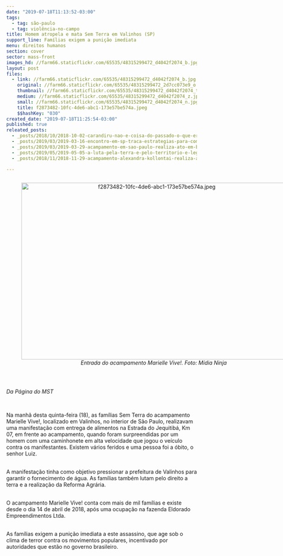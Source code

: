 ```yaml
---
date: "2019-07-18T11:13:52-03:00"
tags:
  - tag: são-paulo
  - tag: violência-no-campo
title: Homem atropela e mata Sem Terra em Valinhos (SP)
support_line: Famílias exigem a punição imediata
menu: direitos humanos
section: cover
sector: mass-front
images_hd: //farm66.staticflickr.com/65535/48315299472_d4042f2074_b.jpg
layout: post
files:
  - link: //farm66.staticflickr.com/65535/48315299472_d4042f2074_b.jpg
    original: //farm66.staticflickr.com/65535/48315299472_2d7cc073e9_o.jpg
    thumbnail: //farm66.staticflickr.com/65535/48315299472_d4042f2074_t.jpg
    medium: //farm66.staticflickr.com/65535/48315299472_d4042f2074_z.jpg
    small: //farm66.staticflickr.com/65535/48315299472_d4042f2074_n.jpg
    title: f2873482-10fc-4de6-abc1-173e57be574a.jpeg
    $$hashKey: "030"
created_date: "2019-07-18T11:25:54-03:00"
published: true
releated_posts:
  - _posts/2018/10/2018-10-02-carandiru-nao-e-coisa-do-passado-o-que-era-excecao-na-verdade-e-regra.md
  - _posts/2019/03/2019-03-16-encontro-em-sp-traca-estrategias-para-comites-lula-livre-leia-carta-do-ex-presidente.md
  - _posts/2019/03/2019-03-29-acampamento-em-sao-paulo-realiza-ato-em-busca-de-justica.md
  - _posts/2019/05/2019-05-05-a-luta-pela-terra-e-pelo-territorio-e-legitima-afirma-organizacoes-populares-em-nota-publica.md
  - _posts/2018/11/2018-11-29-acampamento-alexandra-kollontai-realiza-acao-de-reflorestamento.md

---
```

<div style="text-align:center">
<figure class="image" style="display:inline-block"><img alt="f2873482-10fc-4de6-abc1-173e57be574a.jpeg" height="467" src="//farm66.staticflickr.com/65535/48315299472_d4042f2074_b.jpg" width="700" />
<figcaption><em>Entrada do acampamento Marielle Vive!. Foto: M&iacute;dia Ninja</em></figcaption>
</figure>
</div>

<p>&nbsp;</p>

<p><em>Da P&aacute;gina do MST</em></p>

<p>&nbsp;</p>

<p>Na manh&atilde; desta quinta-feira (18), as fam&iacute;lias Sem Terra do acampamento Marielle Vive!, localizado em Valinhos, no interior de S&atilde;o Paulo, realizavam uma manifesta&ccedil;&atilde;o com entrega de alimentos na Estrada do Jequitib&aacute;, Km 07, em frente ao acampamento, quando foram surpreendidas por um homem com uma caminhonete em alta velocidade que jogou o ve&iacute;culo contra os manifestantes. Existem v&aacute;rios feridos e uma pessoa foi a &oacute;bito, o senhor Luiz.</p>

<p><br />
A manifesta&ccedil;&atilde;o tinha como objetivo pressionar a prefeitura de Valinhos para garantir o fornecimento de &aacute;gua. As fam&iacute;lias tamb&eacute;m lutam pelo direito a terra e a realiza&ccedil;&atilde;o da Reforma Agr&aacute;ria.&nbsp;</p>

<p><br />
O acampamento Marielle Vive! conta com mais de mil fam&iacute;lias e existe desde o dia 14 de abril de 2018, ap&oacute;s uma ocupa&ccedil;&atilde;o na fazenda Eldorado Empreendimentos Ltda.&nbsp;</p>

<p><br />
As fam&iacute;lias exigem a puni&ccedil;&atilde;o imediata a este assassino, que age sob o clima de terror contra os movimentos populares, incentivado por autoridades que est&atilde;o no governo brasileiro.</p>
